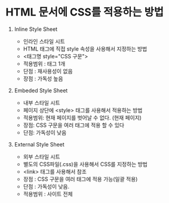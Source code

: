 # HTML 문서에 CSS를 적용하는 방법

1. Inline Style Sheet
	- 인라인 스타일 시트
	- HTML 태그에 직접 style 속성을 사용해서 지정하는 방법
	- \<태그명 style="CSS 구문"\>
	- 적용범위 : 태그 1개
	- 단점 : 재사용성이 없음
	- 장점 : 가독성 높음

2. Embeded Style Sheet
	- 내부 스타일 시트
	- 페이지 상단에 \<style\> 태그를 사용해서 적용하는 방법
	- 적용범위: 현재 페이지를 벗어날 수 없다. (현재 페이지)
	- 장점: CSS 구문을 여러 태그에 적용 할 수 있다
	- 단점: 가독성이 낮음

3. External Style Sheet
	- 외부 스타일 시트
	- 별도의 CSS파일(.css)을 사용해서 CSS를 지정하는 방법
	- \<link\> 태그를 사용해서 참조
	- 장점 : CSS 구문을 여러 태그에 적용 가능(일괄 적용)
	- 단점 : 가독성이 낮음.
	- 적용범위 : 사이트 전체 




